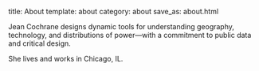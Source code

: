 title: About
template: about
category: about
save_as: about.html


Jean Cochrane designs dynamic tools for understanding geography, technology,
and distributions of power&mdash;with a commitment to public data and critical design.

She lives and works in Chicago, IL.
